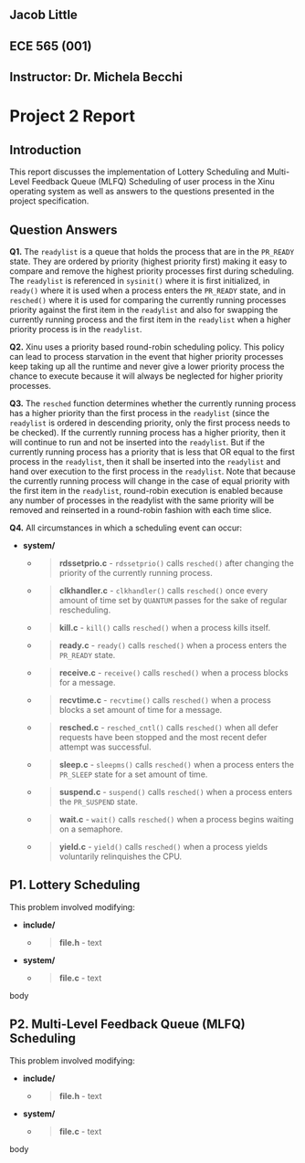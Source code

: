 ## Jacob Little

## ECE 565 (001)

## Instructor: Dr. Michela Becchi

# Project 2 Report

## Introduction

This report discusses the implementation of Lottery Scheduling and Multi-Level Feedback Queue (MLFQ) Scheduling of user process in the Xinu operating system as well as answers to the questions presented in the project specification.

## Question Answers

**Q1.** The `readylist` is a queue that holds the process that are in the `PR_READY` state. They are ordered by priority (highest priority first) making it easy to compare and remove the highest priority processes first during scheduling. The `readylist` is referenced in `sysinit()` where it is first initialized, in `ready()` where it is used when a process enters the `PR_READY` state, and in `resched()` where it is used for comparing the currently running processes priority against the first item in the `readylist` and also for swapping the currently running process and the first item in the `readylist` when a higher priority process is in the `readylist`.

**Q2.** Xinu uses a priority based round-robin scheduling policy. This policy can lead to process starvation in the event that higher priority processes keep taking up all the runtime and never give a lower priority process the chance to execute because it will always be neglected for higher priority processes.

**Q3.** The `resched` function determines whether the currently running process has a higher priority than the first process in the `readylist` (since the `readylist` is ordered in descending priority, only the first process needs to be checked). If the currently running process has a higher priority, then it will continue to run and not be inserted into the `readylist`. But if the currently running process has a priority that is less that OR equal to the first process in the `readylist`, then it shall be inserted into the `readylist` and hand over execution to the first process in the `readylist`. Note that because the currently running process will change in the case of equal priority with the first item in the `readylist`, round-robin execution is enabled because any number of processes in the readylist with the same priority will be removed and reinserted in a round-robin fashion with each time slice.

**Q4.** All circumstances in which a scheduling event can occur:

- **system/**
  - > **rdssetprio.c** - `rdssetprio()` calls `resched()` after changing the priority of the currently running process.
  - > **clkhandler.c** - `clkhandler()` calls `resched()` once every amount of time set by `QUANTUM` passes for the sake of regular rescheduling.
  - > **kill.c** - `kill()` calls `resched()` when a process kills itself.
  - > **ready.c** - `ready()` calls `resched()` when a process enters the `PR_READY` state.
  - > **receive.c** - `receive()` calls `resched()` when a process blocks for a message.
  - > **recvtime.c** - `recvtime()` calls `resched()` when a process blocks a set amount of time for a message.
  - > **resched.c** - `resched_cntl()` calls `resched()` when all defer requests have been stopped and the most recent defer attempt was successful.
  - > **sleep.c** - `sleepms()` calls `resched()` when a process enters the `PR_SLEEP` state for a set amount of time.
  - > **suspend.c** - `suspend()` calls `resched()` when a process enters the `PR_SUSPEND` state.
  - > **wait.c** - `wait()` calls `resched()` when a process begins waiting on a semaphore.
  - > **yield.c** - `yield()` calls `resched()` when a process yields voluntarily relinquishes the CPU.

## P1. Lottery Scheduling

This problem involved modifying:

- **include/**
    - > **file.h** - text
- **system/**
    - > **file.c** - text

body

## P2. Multi-Level Feedback Queue (MLFQ) Scheduling

This problem involved modifying:

- **include/**
    - > **file.h** - text
- **system/**
    - > **file.c** - text

body